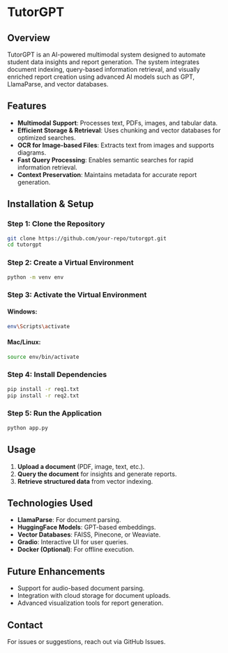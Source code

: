 # TutorGPT

## Overview
TutorGPT is an AI-powered multimodal system designed to automate student data insights and report generation. The system integrates document indexing, query-based information retrieval, and visually enriched report creation using advanced AI models such as GPT, LlamaParse, and vector databases.

## Features
- **Multimodal Support**: Processes text, PDFs, images, and tabular data.
- **Efficient Storage & Retrieval**: Uses chunking and vector databases for optimized searches.
- **OCR for Image-based Files**: Extracts text from images and supports diagrams.
- **Fast Query Processing**: Enables semantic searches for rapid information retrieval.
- **Context Preservation**: Maintains metadata for accurate report generation.

## Installation & Setup

### Step 1: Clone the Repository
```sh
git clone https://github.com/your-repo/tutorgpt.git
cd tutorgpt
```

### Step 2: Create a Virtual Environment
```sh
python -m venv env
```

### Step 3: Activate the Virtual Environment
#### Windows:
```sh
env\Scripts\activate
```
#### Mac/Linux:
```sh
source env/bin/activate
```

### Step 4: Install Dependencies
```sh
pip install -r req1.txt
pip install -r req2.txt
```

### Step 5: Run the Application
```sh
python app.py
```

## Usage
1. **Upload a document** (PDF, image, text, etc.).
2. **Query the document** for insights and generate reports.
3. **Retrieve structured data** from vector indexing.

## Technologies Used
- **LlamaParse**: For document parsing.
- **HuggingFace Models**: GPT-based embeddings.
- **Vector Databases**: FAISS, Pinecone, or Weaviate.
- **Gradio**: Interactive UI for user queries.
- **Docker (Optional)**: For offline execution.

## Future Enhancements
- Support for audio-based document parsing.
- Integration with cloud storage for document uploads.
- Advanced visualization tools for report generation.

## Contact
For issues or suggestions, reach out via GitHub Issues.
